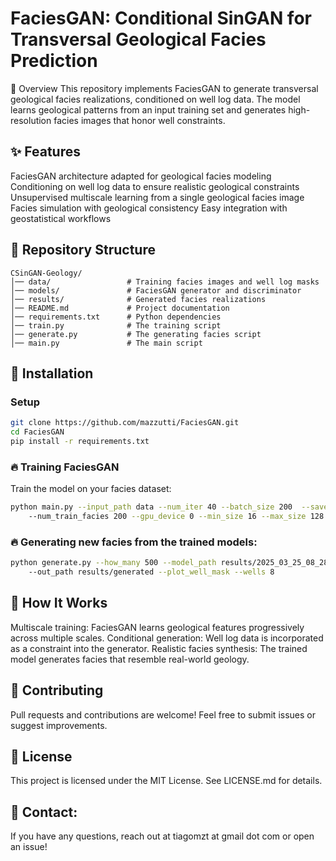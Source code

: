 # FaciesGAN: Conditional SinGAN for Transversal Geological Facies Prediction
📌 Overview
This repository implements FaciesGAN to generate transversal geological facies realizations, conditioned on well log data. The model learns geological patterns from an input training set and generates high-resolution facies images that honor well constraints.

## ✨ Features
FaciesGAN architecture adapted for geological facies modeling
Conditioning on well log data to ensure realistic geological constraints
Unsupervised multiscale learning from a single geological facies image
Facies simulation with geological consistency
Easy integration with geostatistical workflows

## 📁 Repository Structure
```
CSinGAN-Geology/
│── data/                 # Training facies images and well log masks
│── models/               # FaciesGAN generator and discriminator
│── results/              # Generated facies realizations
│── README.md             # Project documentation
│── requirements.txt      # Python dependencies
│── train.py              # The training script
│── generate.py           # The generating facies script
│── main.py               # The main script
````

## 🚀 Installation
### Setup
```sh
git clone https://github.com/mazzutti/FaciesGAN.git
cd FaciesGAN
pip install -r requirements.txt
```

### 🔥 Training FaciesGAN
Train the model on your facies dataset:
```sh
python main.py --input_path data --num_iter 40 --batch_size 200  --save_interval 10 \ 
    --num_train_facies 200 --gpu_device 0 --min_size 16 --max_size 128 --stop_scale 8
```

### 🔥 Generating new facies from the trained models:

```sh
python generate.py --how_many 500 --model_path results/2025_03_25_08_28_23_facies_gan \ 
    --out_path results/generated --plot_well_mask --wells 8
```

## 📖 How It Works
Multiscale training: FaciesGAN learns geological features progressively across multiple scales.
Conditional generation: Well log data is incorporated as a constraint into the generator.
Realistic facies synthesis: The trained model generates facies that resemble real-world geology.

## 🤝 Contributing
Pull requests and contributions are welcome! Feel free to submit issues or suggest improvements.

## 📜 License
This project is licensed under the MIT License. See LICENSE.md for details.

## 📧 Contact: 
If you have any questions, reach out at tiagomzt at gmail dot com or open an issue!